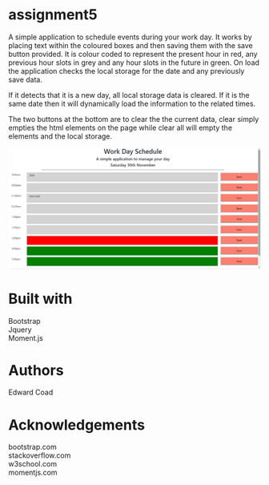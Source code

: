# assignment5

A simple application to schedule events during your work day. It works by placing text within the coloured boxes and then saving them with the save button provided. It is colour coded to represent the present hour in red, any previous hour slots in grey and any hour slots in the future in green. On load the application checks the local storage for the date and any previously save data. 

If it detects that it is a new day, all local storage data is cleared. If it is the same date then it will dynamically load the information to the related times.

The two buttons at the bottom are to clear the the current data, clear simply empties the html elements on the page while clear all will empty the elements and the local storage.

![Day Planner](/assets/images/indexSS.png?raw=true "Day Planner") 

# Built with

Bootstrap\
Jquery\
Moment.js

# Authors 

Edward Coad

# Acknowledgements

bootstrap.com\
stackoverflow.com\
w3school.com\
momentjs.com
